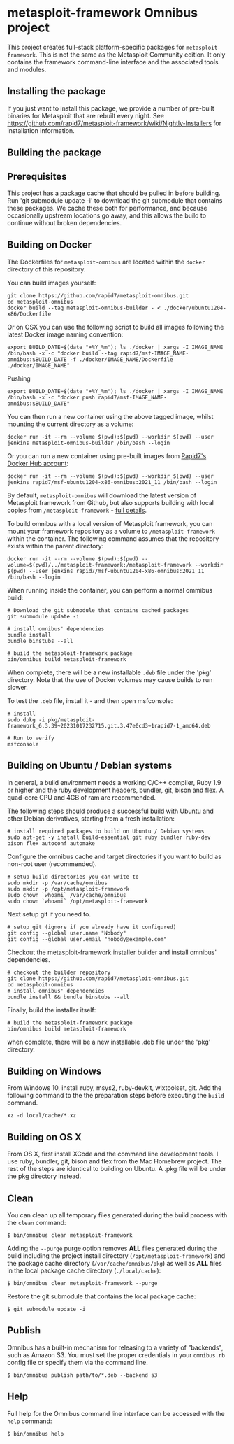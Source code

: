 metasploit-framework Omnibus project
==========================
This project creates full-stack platform-specific packages for
`metasploit-framework`. This is not the same as the Metasploit Community
edition. It only contains the framework command-line interface and the
associated tools and modules.

Installing the package
------------

If you just want to install this package, we provide a number of pre-built binaries for Metasploit that are rebuilt every night. See https://github.com/rapid7/metasploit-framework/wiki/Nightly-Installers for installation information.

Building the package
------------

## Prerequisites

This project has a package cache that should be pulled in before building. Run 'git submodule update -i' to download the git submodule that contains these packages. We cache these both for performance, and because occasionally upstream locations go away, and this allows the build to continue without broken dependencies.

## Building on Docker

The Dockerfiles for `metasploit-omnibus` are located within the `docker` directory of this repository.

You can build images yourself:

```shell
git clone https://github.com/rapid7/metasploit-omnibus.git
cd metasploit-omnibus
docker build --tag metasploit-omnibus-builder - < ./docker/ubuntu1204-x86/Dockerfile
```

Or on OSX you can use the following script to build all images following the latest Docker image naming convention:

```shell
export BUILD_DATE=$(date "+%Y_%m"); ls ./docker | xargs -I IMAGE_NAME /bin/bash -x -c "docker build --tag rapid7/msf-IMAGE_NAME-omnibus:$BUILD_DATE -f ./docker/IMAGE_NAME/Dockerfile ./docker/IMAGE_NAME"
```

Pushing

```shell
export BUILD_DATE=$(date "+%Y_%m"); ls ./docker | xargs -I IMAGE_NAME /bin/bash -x -c "docker push rapid7/msf-IMAGE_NAME-omnibus:$BUILD_DATE"
```

You can then run a new container using the above tagged image, whilst mounting the current directory as a volume:

```shell
docker run -it --rm --volume $(pwd):$(pwd) --workdir $(pwd) --user jenkins metasploit-omnibus-builder /bin/bash --login
```

Or you can run a new container using pre-built images from [Rapid7's Docker Hub account](https://hub.docker.com/u/rapid7):

```shell
docker run -it --rm --volume $(pwd):$(pwd) --workdir $(pwd) --user jenkins rapid7/msf-ubuntu1204-x86-omnibus:2021_11 /bin/bash --login
```

By default, `metasploit-omnibus` will download the latest version of Metasploit framework from Github, but also supports building with local copies from `/metasploit-framework` - [full details](https://github.com/rapid7/metasploit-omnibus/blob/9cd575bcdd19d8fedf4a94c4ca2d1d6c253628c2/config/software/metasploit-framework.rb#L2-L8).

To build omnibus with a local version of Metasploit framework, you can mount your framework repository as a volume to `/metasploit-framework` within the container. The following command assumes that the repository exists within the parent directory:

```shell
docker run -it --rm --volume $(pwd):$(pwd) --volume=$(pwd)/../metasploit-framework:/metasploit-framework --workdir $(pwd) --user jenkins rapid7/msf-ubuntu1204-x86-omnibus:2021_11 /bin/bash --login
```

When running inside the container, you can perform a normal ommibus build:

```
# Download the git submodule that contains cached packages
git submodule update -i

# install omnibus' dependencies
bundle install
bundle binstubs --all

# build the metasploit-framework package
bin/omnibus build metasploit-framework
```

When complete, there will be a new installable `.deb` file under the 'pkg' directory. Note that the use of Docker volumes may cause builds to run slower.

To test the `.deb` file, install it - and then open msfconsole:

```
# install
sudo dpkg -i pkg/metasploit-framework_6.3.39~20231017232715.git.3.47e0cd3~1rapid7-1_amd64.deb

# Run to verify
msfconsole
```

## Building on Ubuntu / Debian systems

In general, a build environment needs a working C/C++ compiler, Ruby 1.9 or higher and the ruby development headers, bundler, git, bison and flex. A quad-core CPU and 4GB of ram are recommended.

The following steps should produce a successful build with Ubuntu and other Debian derivatives, starting from a fresh installation:
```shell
# install required packages to build on Ubuntu / Debian systems
sudo apt-get -y install build-essential git ruby bundler ruby-dev bison flex autoconf automake
```

Configure the omnibus cache and target directories if you want to build as non-root user (recommended).
```shell
# setup build directories you can write to
sudo mkdir -p /var/cache/omnibus
sudo mkdir -p /opt/metasploit-framework
sudo chown `whoami` /var/cache/omnibus
sudo chown `whoami` /opt/metasploit-framework
```

Next setup git if you need to.
```shell
# setup git (ignore if you already have it configured)
git config --global user.name "Nobody"
git config --global user.email "nobody@example.com"
```

Checkout the metasploit-framework installer builder and install omnibus' dependencies.
```shell
# checkout the builder repository
git clone https://github.com/rapid7/metasploit-omnibus.git
cd metasploit-omnibus
# install omnibus' dependencies
bundle install && bundle binstubs --all
```

Finally, build the installer itself:
```shell
# build the metasploit-framework package
bin/omnibus build metasploit-framework
```
when complete, there will be a new installable .deb file under the 'pkg' directory.

## Building on Windows

From Windows 10, install ruby, msys2, ruby-devkit, wixtoolset, git. Add the following command to the the preparation steps before executing the `build` command.
```
xz -d local/cache/*.xz
```

## Building on OS X

From OS X, first install XCode and the command line development tools. I use ruby, bundler, git, bison and flex from the Mac Homebrew project. The rest of the steps are identical to building on Ubuntu. A .pkg file will be under the pkg directory instead.

## Clean

You can clean up all temporary files generated during the build process with
the `clean` command:

```shell
$ bin/omnibus clean metasploit-framework
```

Adding the `--purge` purge option removes __ALL__ files generated during the
build including the project install directory (`/opt/metasploit-framework`) and
the package cache directory (`/var/cache/omnibus/pkg`) as well as __ALL__ files
in the local package cache directory (`./local/cache`):

```shell
$ bin/omnibus clean metasploit-framework --purge
```

Restore the git submodule that contains the local package cache:
```shell
$ git submodule update -i
```

## Publish

Omnibus has a built-in mechanism for releasing to a variety of "backends", such
as Amazon S3. You must set the proper credentials in your `omnibus.rb` config
file or specify them via the command line.

```shell
$ bin/omnibus publish path/to/*.deb --backend s3
```

## Help

Full help for the Omnibus command line interface can be accessed with the
`help` command:

```shell
$ bin/omnibus help
```
